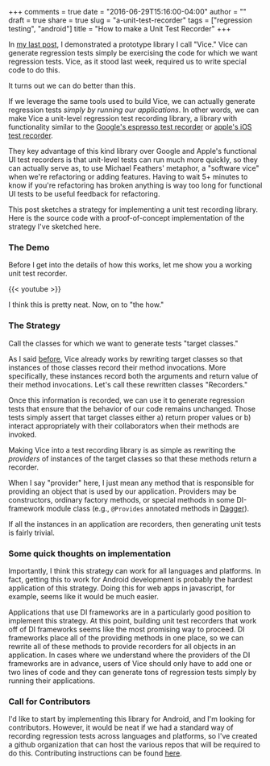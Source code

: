 +++
comments = true
date = "2016-06-29T15:16:00-04:00"
author = ""
draft = true
share = true
slug = "a-unit-test-recorder"
tags = ["regression testing", "android"]
title = "How to make a Unit Test Recorder"
+++

In [my last post](http://www.philosophicalhacker.com/post/vice-a-regression-test-generation-library/), I demonstrated a prototype library I call "Vice." Vice can generate regression tests simply be exercising the code for which we want regression tests. Vice, as it stood last week, required us to write special code to do this.

It turns out we can do better than this.

If we leverage the same tools used to build Vice, we can actually generate regression tests *simply by running our applications*. In other words, we can make Vice a unit-level regression test recording library, a library with functionality similar to the [Google's espresso test recorder](http://android-developers.blogspot.com/2016/05/android-studio-22-preview-new-ui.html) or [apple's iOS test recorder](https://developer.apple.com/library/mac/documentation/ToolsLanguages/Conceptual/Xcode_Overview/RecordingUITests.html).

They key advantage of this kind library over Google and Apple's functional UI test recorders is that unit-level tests can run much more quickly, so they can actually serve as, to use Michael Feathers' metaphor, a "software vice" when we're refactoring or adding features. Having to wait 5+ minutes to know if you're refactoring has broken anything is way too long for functional UI tests to be useful feedback for refactoring.

This post sketches a strategy for implementing a unit test recording library. Here is the source code with a proof-of-concept implementation of the strategy I've sketched here.

### The Demo

Before I get into the details of how this works, let me show you a working unit test recorder.

{{< youtube  >}}

I think this is pretty neat. Now, on to "the how."

### The Strategy

Call the classes for which we want to generate tests "target classes."

As I said [before](http://www.philosophicalhacker.com/post/vice-a-regression-test-generation-library/), Vice already works by rewriting target classes so that instances of those classes record their method invocations. More specifically, these instances record both the arguments and return value of their method invocations. Let's call these rewritten classes "Recorders."

Once this information is recorded, we can use it to generate regression tests that ensure that the behavior of our code remains unchanged. Those tests simply assert that target classes either a) return proper values or b) interact appropriately with their collaborators when their methods are invoked.

Making Vice into a test recording library is as simple as rewriting the *providers* of instances of the target classes so that these methods return a recorder.

When I say "provider" here, I just mean any method that is responsible for providing an object that is used by our application. Providers may be constructors, ordinary factory methods, or special methods in some DI-framework module class (e.g., `@Provides` annotated methods in [Dagger](http://google.github.io/dagger/)).

If all the instances in an application are recorders, then generating unit tests is fairly trivial.

### Some quick thoughts on implementation

Importantly, I think this strategy can work for all languages and platforms. In fact, getting this to work for Android development is probably the hardest application of this strategy. Doing this for web apps in javascript, for example, seems like it would be much easier.

Applications that use DI frameworks are in a particularly good position to implement this strategy. At this point, building unit test recorders that work off of DI frameworks seems like the most promising way to proceed. DI frameworks place all of the providing methods in one place, so we can rewrite all of these methods to provide recorders for all objects in an application. In cases where we understand where the providers of the DI frameworks are in advance, users of Vice should only have to add one or two lines of code and they can generate tons of regression tests simply by running their applications.

### Call for Contributors

I'd like to start by implementing this library for Android, and I'm looking for contributors. However, it would be neat if we had a standard way of recording regression tests across languages and platforms, so I've created a github organization that can host the various repos that will be required to do this. Contributing instructions can be found [here]().
